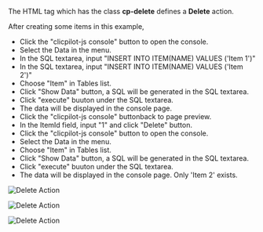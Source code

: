 The HTML tag which has the class __cp-delete__ defines a __Delete__ action.

After creating some items in this example, 
* Click the "clicpilot-js console" button to open the console. 
* Select the Data in the menu. 
* In the SQL textarea, input "INSERT INTO ITEM(NAME) VALUES ('Item 1')"
* In the SQL textarea, input "INSERT INTO ITEM(NAME) VALUES ('Item 2')"
* Choose "Item" in Tables list.
* Click "Show Data" button, a SQL will be generated in the SQL textarea.
* Click "execute" buuton under the SQL textarea.
* The data will be displayed in the console page.
* Click the "clicpilot-js console" buttonback to page preview.
* In the ItemId field, input "1" and click "Delete" button.
* Click the "clicpilot-js console" button to open the console. 
* Select the Data in the menu. 
* Choose "Item" in Tables list.
* Click "Show Data" button, a SQL will be generated in the SQL textarea.
* Click "execute" buuton under the SQL textarea.
* The data will be displayed in the console page. Only 'Item 2' exists.

![Delete Action](./data/delete/delete_action_1.jpg)

![Delete Action](./data/delete/delete_action_2.jpg)

![Delete Action](./data/delete/delete_action_3.jpg)